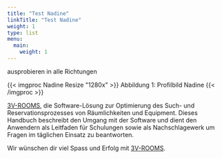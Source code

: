 ```yaml
---
title: "Test Nadine"
linkTitle: "Test Nadine"
weight: 1
type: list
menu:
  main:
    weight: 1
---
```

ausprobieren in alle Richtungen

{{< imgproc Nadine Resize "1280x" >}}
Abbildung 1: Profilbild Nadine
{{< /imgproc >}}


[3V-ROOMS](https://www.3v-rooms.ch/), die Software-Lösung zur Optimierung des Such- und Reservationsprozesses von Räumlichkeiten und Equipment. Dieses Handbuch beschreibt den Umgang mit der Software und dient den Anwendern als Leitfaden für Schulungen sowie als Nachschlagewerk um Fragen im täglichen Einsatz zu beantworten.

Wir wünschen dir viel Spass und Erfolg mit [3V-ROOMS](https://www.3v-rooms.ch/).
